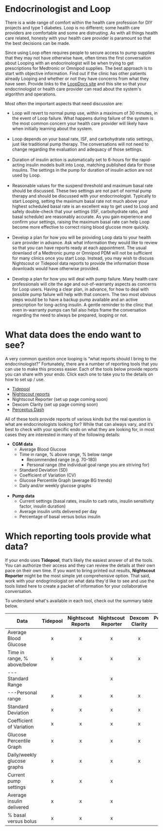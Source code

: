 # Endocrinologist and Loop

There is a wide range of comfort within the health care profession for DIY projects and type 1 diabetes. Loop is no different; some health care providers are comfortable and some are distrusting. As with all things health care related, honesty with your health care provider is paramount so that the best decisions can be made.

Since using Loop often requires people to secure access to pump supplies that they may not have otherwise have, often times the first conversation about Looping with an endocrinologist will be when trying to get prescriptions for Medtronic or Omnipod supplies. The best approach is to start with objective information. Find out if the clinic has other patients already Looping and whether or not they have concerns from what they have seen. Provide links to the [LoopDocs site](http://loopdocs.org) and this site so that your endocrinologist or health care provider can read about the system's algorithm and operations.

Most often the important aspects that need discussion are:

* Loop will revert to normal pump use, within a maximum of 30 minutes, in the event of Loop failure.  What happens during failure of the system is the most common concern your health care provider will likely have when initially learning about the system.</br></br>
* Loop depends on your basal rate, ISF, and carbohydrate ratio settings, just like traditional pump therapy. The conversations will not need to change regarding the evaluation and adequacy of those settings.</br></br>
* Duration of insulin action is automatically set to 6-hours for the rapid-acting insulin models built into Loop, matching published data for those insulins. The settings in the pump for duration of insulin action are not used by Loop.</br></br>
* Reasonable values for the suspend threshold and maximum basal rate should be discussed.  These two settings are not part of normal pump therapy and should be discussed with your endocrinologist. Typically to start Looping, setting the maximum basal rate not much above your highest scheduled basal rate is an excellent way to get used to Loop and safely double-check that your settings (ISF, carbohydrate ratio, and basal schedule) are reasonably accurate.  As you gain experience and confirm your settings, raising the maximum basal rate can help Loop become more effective to correct rising blood glucose more quickly.</br></br>
* Develop a plan for how you will be providing Loop data to your health care provider in advance.  Ask what information they would like to review so that you can have reports ready at each appointment. The usual downlaod of a Medtronic pump or Omnipod PDM will not be sufficient for many clinics once you start Loop.  Instead, you may wish to discuss Nightscout or Tidepool data reports to provide the information those downloads would have otherwise provided.</br></br>
* Develop a plan for how you will deal with pump failure. Many health care professionals will cite the age and out-of-warranty aspects as concerns for Loop users. Having a clear plan, in advance, for how to deal with possible pump failure will help with that concern. The two most obvious steps would be to have a backup pump available and an active prescription for long-acting insulin. A gentle reminder to the clinic that even in-warranty pumps can fail also helps frame the conversation regarding the need to always be prepared, looping or not.

# What data does the endo want to see?

A very common question once looping is “what reports should I bring to the endocrinologist?”  Fortunately, there are a number of reporting tools that you can use to make this process easier.  Each of the tools below provide reports you can share with your endo.  Click each one to take you to the details on how to set up / use.

* [Tidepool](https://kdisimone.github.io/looptips/data/tidepool/)
* [Nightscout reports](https://kdisimone.github.io/looptips/data/nightscout/#nightscout-reports)
* Nightscout Reporter (set up page coming soon)
* Dexcom Clarity (set up page coming soon)
* [Perceptus Dash](https://kdisimone.github.io/looptips/data/glucodyn/#dash)

All of these tools provide reports of various kinds but the real question is what are endocrinologists looking for?  While that can always vary, and it’s best to check with your specific endo on what they are looking for, in most cases they are interested in many of the following details:

* **CGM data**
  * Average Blood Glucose
  * Time in range, % above range, % below range
    * Recommended range (e.g. 70-180)
    * Personal range (the individual goal range you are striving for)
  * Standard Deviation (SD)
  * Coefficient of Variation (CV)
  * Glucose Percentile Graph (average BG trends)
  * Daily and/or weekly glucose graphs<br><br>
* **Pump data**
  * Current settings (basal rates, insulin to carb ratio, insulin sensitivity factor, insulin duration)
  * Average insulin units delivered per day
  * Percentage of basal versus bolus insulin

# Which reporting tools provide what data?

If your endo uses **Tidepool**, that’s likely the easiest answer of all the tools.  You can authorize their access and they can review the details at their own pace on their own time.  If you want to bring printed out results, **Nightscout Reporter** might be the most simple yet comprehensive option.  That said, work with your endogrinologist on what data they'd like to see and use the tools listed here to create a packet of information for your collaborative conversation.

To understand what's available in each tool, check out the summary table below.

| Data | Tidepool | Nightscout Reports | Nightscout Reporter | Dexcom Clarity | Perceptus Dash| 
| --- | :---: | :---: | :---: | :---: | :---: | 
| Average Blood Glucose |x|x|x|x|x|
| Time in range, % above/below |x|x|x|x|x|
|---Standard Range| | |x| |x|
|---Personal range |x|x|x|x| |
| Standard Deviation |x|x|x|x| |
| Coefficient of Variation |x|x|x|x| |
| Glucose Percentile Graph |x|x|x|x| |
| Daily/weekly glucose graphs |x|x|x|x| |
| Current pump settings  |x|x|x| | |
| Average insulin delivered |x|x|x| | |
| % basal versus bolus |x|x|x| | |

